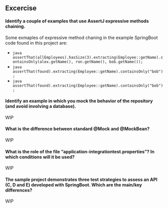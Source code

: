 
## Excercise

#### Identify a couple of examples that use AssertJ expressive methods chaining.

Some exmaples of expressive method chaning in the example SpringBoot code found in this project are:
- ```java assertThat(allEmployees).hasSize(3).extracting(Employee::getName).containsOnly(alex.getName(), ron.getName(), bob.getName());```
- ```java assertThat(found).extracting(Employee::getName).containsOnly("bob");```
- ```java assertThat(found).extracting(Employee::getName).containsOnly("bob");```

#### Identify an example in which you mock the behavior of the repository (and avoid involving a database). 

WIP

#### What is the difference between standard @Mock and @MockBean?

WIP

#### What is the role of the file “application-integrationtest.properties”? In which conditions will it be used?

WIP

#### The sample project demonstrates three test strategies to assess an API (C, D and E) developed with SpringBoot. Which are the main/key differences?

WIP